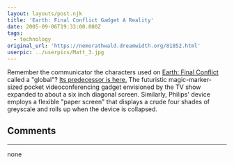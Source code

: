 ```yaml
---
layout: layouts/post.njk
title: 'Earth: Final Conflict Gadget A Reality'
date: 2005-09-06T19:33:00.000Z
tags:
  - technology
original_url: 'https://nemorathwald.dreamwidth.org/81852.html'
userpic: ../userpics/Matt_3.jpg
---
```

Remember the communicator the characters used on [Earth: Final Conflict](http://en.wikipedia.org/wiki/Earth:_Final_Conflict) called a "global"? [Its predecessor is here.](http://www.engadget.com/entry/1234000000056818/) The futuristic magic-marker-sized pocket videoconferencing gadget envisioned by the TV show expanded to about a six inch diagonal screen. Similarly, Philips' device employs a flexible "paper screen" that displays a crude four shades of greyscale and rolls up when the device is collapsed.

## Comments

---

none
